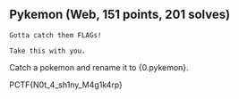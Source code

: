 ## Pykemon (Web, 151 points, 201 solves)

    Gotta catch them FLAGs!
    
    Take this with you.


Catch a pokemon and rename it to {0.pykemon}.

PCTF{N0t_4_sh1ny_M4g1k4rp}
